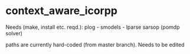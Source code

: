 # context_aware_icorpp

Needs (make, install etc. reqd.):
plog
	- smodels
	- lparse
sarsop (pomdp solver)

paths are currently hard-coded (from master branch).  Needs to be edited